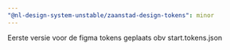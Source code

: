 ```yaml
---
"@nl-design-system-unstable/zaanstad-design-tokens": minor
---
```


Eerste versie voor de figma tokens geplaats obv start.tokens.json 
